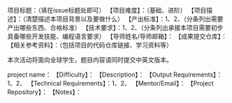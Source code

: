 项目标题：（填在issue标题处即可）
【项目难度】：（基础、进阶）
【项目描述】：（清楚描述本项目背景以及要做什么）
【产出标准】：1、2、（分条列出需要产出哪些东西、合格标准）
【技术要求】：1、2、（分条列出承接本项目需要初步具备哪些开发技能、编程语言要求）
【导师姓名/导师邮箱】：
【成果提交仓库】：
【相关参考资料】：（包括项目的代码仓库链接、学习资料等）

本次活动将面向全球学生，题目内容请同时提交中英文版本。

project name：
【Difficulty】：
【Description】：
【Output Requirements】：1、2、
【Technical Requirements】：1、2、
【Mentor/Email】：
【Project Repository】：
【Notes】：
